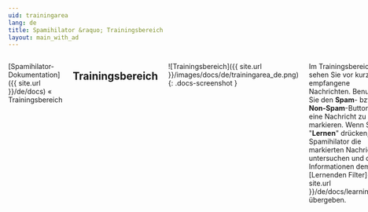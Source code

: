 ```yaml
---
uid: trainingarea
lang: de
title: Spamihilator &raquo; Trainingsbereich
layout: main_with_ad
---
```


<div class="row">
<div class="twelve columns" markdown="1">

[Spamihilator-Dokumentation]({{ site.url }}/de/docs) &laquo; Trainingsbereich

## Trainingsbereich

![Trainingsbereich]({{ site.url }}/images/docs/de/trainingarea_de.png)
{: .docs-screenshot }

Im Trainingsbereich sehen Sie vor kurzem empfangene Nachrichten. Benutzen Sie den **Spam**- bzw. **Non-Spam**-Button, um eine Nachricht zu markieren. Wenn Sie auf "**Lernen**" drücken, wird Spamihilator die markierten Nachrichten untersuchen und die Informationen dem [Lernenden Filter]({{ site.url }}/de/docs/learningfilter) übergeben.

Sie können den Absender, den Betreff und das Datum/die Uhrzeit der Nachricht betrachten. Die Liste wird nach Datum/Uhrzeit sortiert, aber Sie können die Sortierreihenfolge ändern, indem Sie auf eine Spaltenüberschrift klicken.

![Nachricht anzeigen]({{ site.url }}/images/docs/de/view.png) Schauen Sie sich einzelne Nachrichten an, indem Sie auf dieses Symbol oder doppelt auf die Nachricht klicken.

![Spam]({{ site.url }}/images/docs/de/spam.png) Drücken Sie den **Spam-Button**, um eine Nachricht als Spam zu markieren.

![Non-Spam]({{ site.url }}/images/docs/de/nonspam.png) Drücken Sie den **Non-Spam-Button**, wenn eine Nachricht kein Spam ist.

![Vormarkieren]({{ site.url }}/images/docs/de/premark.png) Drücken Sie diesen Button, um alle Spam-Nachrichten, die bereits erkannt wurden **vorzumarkieren**.

![Lernen]({{ site.url }}/images/docs/de/learn.png) Drücken Sie auf "**Lernen**", damit Spamihilator von den markierten Nachrichten lernen kann.

![Löschen]({{ site.url }}/images/docs/de/del.png) Entfernen Sie einzelne Nachrichten, indem Sie auf "**Löschen**" klicken.

![Hilfe]({{ site.url }}/images/docs/de/help.png) Klicken Sie auf das Fragezeichen, wenn Sie diese **Hilfe** erhalten wollen.

**Tipp: Absender blockieren oder zu den Freunden hinzufügen**
{: .notetip }

Wenn sich eine E-Mail im Trainingsbereich befindet und Sie möchten deren Absender zu der Liste der blockierten Absender oder zu Ihren Freunden hinzufügen, dann klicken Sie die Nachricht mit der rechten Maustaste an und wählen entweder "**Absender permanent blockieren**" oder "**Absender zu meinen Freunden hinzufügen**".

![Popup-Menü]({{ site.url }}/images/docs/de/popup_trainingarea.png)

**Tipp: Zum Papierkorb springen**
{: .notetip }

Klicken Sie auf den zusätzlichen Button in der Menüleiste, um schnell zum [Papierkorb]({{ site.url }}/de/docs/recycle) zu springen!

![Shortcut-Button]({{ site.url }}/images/docs/de/trainingarea_shortcut_de.png)

</div>
</div>
